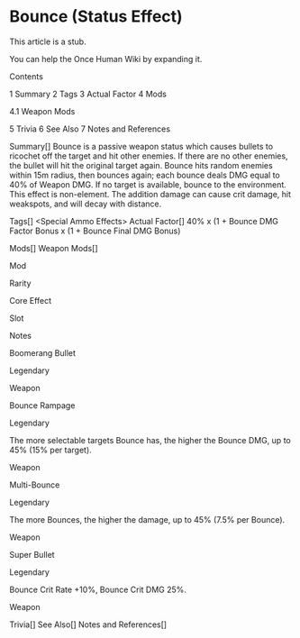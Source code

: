 # Bounce (Status Effect)

This article is a stub.
        
You can help the Once Human Wiki by expanding it.

        
    

Contents

1 Summary
2 Tags
3 Actual Factor
4 Mods

4.1 Weapon Mods


5 Trivia
6 See Also
7 Notes and References



Summary[]
Bounce is a passive weapon status which causes bullets to ricochet off the target and hit other enemies. If there are no other enemies, the bullet will hit the original target again.
Bounce hits random enemies within 15m radius, then bounces again; each bounce deals DMG equal to 40% of Weapon DMG. If no target is available, bounce to the environment. This effect is non-element. The addition damage can cause crit damage, hit weakspots, and will decay with distance.

Tags[]
&lt;Special Ammo Effects&gt;
Actual Factor[]
40% x (1 + Bounce DMG Factor Bonus x (1 + Bounce Final DMG Bonus)

Mods[]
Weapon Mods[]


Mod

Rarity

Core Effect

Slot

Notes


Boomerang Bullet

Legendary



Weapon




Bounce Rampage

Legendary

The more selectable targets Bounce has, the higher the Bounce DMG, up to 45% (15% per target).

Weapon




Multi-Bounce

Legendary

The more Bounces, the higher the damage, up to 45% (7.5% per Bounce).

Weapon




Super Bullet

Legendary

Bounce Crit Rate +10%, Bounce Crit DMG 25%.

Weapon




Trivia[]
See Also[]
Notes and References[]
